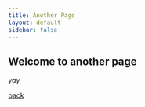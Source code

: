 ```yaml
---
title: Another Page
layout: default
sidebar: false
---
```


## Welcome to another page

_yay_

[back](./)
